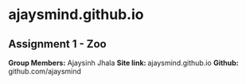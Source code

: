 # ajaysmind.github.io
## Assignment 1 - Zoo
**Group Members:** Ajaysinh Jhala
<strong>Site link: </strong> ajaysmind.github.io
<strong>Github: </strong>  github.com/ajaysmind
